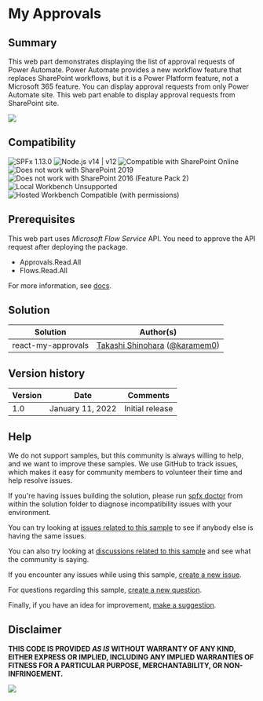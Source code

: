 # My Approvals

## Summary

This web part demonstrates displaying the list of approval requests of Power Automate. Power Automate provides a new workflow feature that replaces SharePoint workflows, but it is a Power Platform feature, not a Microsoft 365 feature. You can display approval requests from only Power Automate site. This web part enable to display approval requests from SharePoint site.

![](./assets/react-my-approvals.gif)


## Compatibility

![SPFx 1.13.0](https://img.shields.io/badge/SPFx-1.13.0-green.svg)
![Node.js v14 | v12](https://img.shields.io/badge/Node.js-v14%20%7C%20v12-green.svg) 
![Compatible with SharePoint Online](https://img.shields.io/badge/SharePoint%20Online-Compatible-green.svg)
![Does not work with SharePoint 2019](https://img.shields.io/badge/SharePoint%20Server%202019-Incompatible-red.svg "SharePoint Server 2019 requires SPFx 1.4.1 or lower")
![Does not work with SharePoint 2016 (Feature Pack 2)](https://img.shields.io/badge/SharePoint%20Server%202016%20(Feature%20Pack%202)-Incompatible-red.svg "SharePoint Server 2016 Feature Pack 2 requires SPFx 1.1")
![Local Workbench Unsupported](https://img.shields.io/badge/Local%20Workbench-Unsupported-red.svg "Local workbench is no longer available as of SPFx 1.13 and above")
![Hosted Workbench Compatible (with permissions)](https://img.shields.io/badge/Hosted%20Workbench-Compatible-yellow.svg "Requires API permissions")

## Prerequisites

This web part uses *Microsoft Flow Service* API. You need to approve the API request after deploying the package.

- Approvals.Read.All
- Flows.Read.All

For more information, see [docs](https://docs.microsoft.com/ja-jp/sharepoint/dev/spfx/use-aadhttpclient).

## Solution

Solution|Author(s)
--------|---------
react-my-approvals|[Takashi Shinohara](https://github.com/karamem0) ([@karamem0](https://twitter.com/karamem0))

## Version history

Version|Date|Comments
-------|----|--------
1.0|January 11, 2022|Initial release

## Help

We do not support samples, but this community is always willing to help, and we want to improve these samples. We use GitHub to track issues, which makes it easy for  community members to volunteer their time and help resolve issues.

If you're having issues building the solution, please run [spfx doctor](https://pnp.github.io/cli-microsoft365/cmd/spfx/spfx-doctor/) from within the solution folder to diagnose incompatibility issues with your environment.

You can try looking at [issues related to this sample](https://github.com/pnp/sp-dev-fx-webparts/issues?q=label%3A%22sample%3A%20react-my-approvals%22) to see if anybody else is having the same issues.

You can also try looking at [discussions related to this sample](https://github.com/pnp/sp-dev-fx-webparts/discussions?discussions_q=react-my-approvals) and see what the community is saying.

If you encounter any issues while using this sample, [create a new issue](https://github.com/pnp/sp-dev-fx-webparts/issues/new?assignees=&labels=Needs%3A+Triage+%3Amag%3A%2Ctype%3Abug-suspected%2Csample%3A%20react-my-approvals&template=bug-report.yml&sample=react-my-approvals&authors=@karamem0&title=react-my-approvals%20-%20).

For questions regarding this sample, [create a new question](https://github.com/pnp/sp-dev-fx-webparts/issues/new?assignees=&labels=Needs%3A+Triage+%3Amag%3A%2Ctype%3Aquestion%2Csample%3A%20react-my-approvals&template=question.yml&sample=react-my-approvals&authors=@karamem0&title=react-my-approvals%20-%20).

Finally, if you have an idea for improvement, [make a suggestion](https://github.com/pnp/sp-dev-fx-webparts/issues/new?assignees=&labels=Needs%3A+Triage+%3Amag%3A%2Ctype%3Aenhancement%2Csample%3A%20react-my-approvals&template=suggestion.yml&sample=react-my-approvals&authors=@karamem0&title=react-my-approvals%20-%20).


## Disclaimer

**THIS CODE IS PROVIDED *AS IS* WITHOUT WARRANTY OF ANY KIND, EITHER EXPRESS OR IMPLIED, INCLUDING ANY IMPLIED WARRANTIES OF FITNESS FOR A PARTICULAR PURPOSE, MERCHANTABILITY, OR NON-INFRINGEMENT.**


<img src="https://pnptelemetry.azurewebsites.net/sp-dev-fx-webparts/samples/react-my-approvals" />
